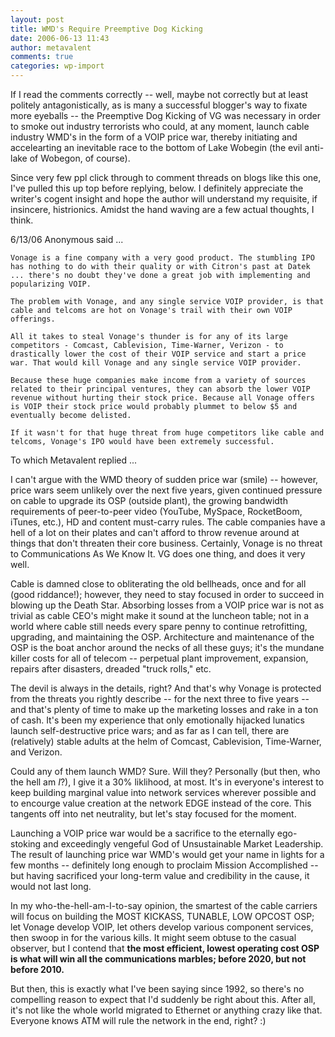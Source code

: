 ```yaml
---
layout: post
title: WMD's Require Preemptive Dog Kicking
date: 2006-06-13 11:43
author: metavalent
comments: true
categories: wp-import
---
```

If I read the comments correctly -- well, maybe not correctly but at least politely antagonistically, as is many a successful blogger's way to fixate more eyeballs -- the Preemptive Dog Kicking of VG was necessary in order to smoke out industry terrorists who could, at any moment, launch cable industry WMD's in the form of a VOIP price war, thereby initiating and accelearting an inevitable race to the bottom of Lake Wobegin (the evil anti-lake of Wobegon, of course).

Since very few ppl click through to comment threads on blogs like this one, I've pulled this up top before replying, below.  I definitely appreciate  the writer's cogent insight and hope the author will understand my requisite, if insincere, histrionics. Amidst the hand waving are a few actual thoughts, I think.

6/13/06 Anonymous said ...

    Vonage is a fine company with a very good product. The stumbling IPO has nothing to do with their quality or with Citron's past at Datek ... there's no doubt they've done a great job with implementing and popularizing VOIP.

    The problem with Vonage, and any single service VOIP provider, is that cable and telcoms are hot on Vonage's trail with their own VOIP offerings.

    All it takes to steal Vonage's thunder is for any of its large competitors - Comcast, Cablevision, Time-Warner, Verizon - to drastically lower the cost of their VOIP service and start a price war. That would kill Vonage and any single service VOIP provider.

    Because these huge companies make income from a variety of sources related to their principal ventures, they can absorb the lower VOIP revenue without hurting their stock price. Because all Vonage offers is VOIP their stock price would probably plummet to below $5 and eventually become delisted.

    If it wasn't for that huge threat from huge competitors like cable and telcoms, Vonage's IPO would have been extremely successful. 

To which Metavalent replied ...

I can't argue with the WMD theory of sudden price war (smile) -- however, price wars seem unlikely over the next five years, given continued pressure on cable to upgrade its OSP (outside plant), the growing bandwidth requirements of peer-to-peer video (YouTube, MySpace, RocketBoom, iTunes, etc.), HD and content must-carry rules. The cable companies have a hell of a lot on their plates and can't afford to throw revenue around at things that don't threaten their core business.  Certainly, Vonage is no threat to Communications As We Know It.  VG does one thing, and does it very well.

Cable is damned close to obliterating the old bellheads, once and for all (good riddance!); however, they need to stay focused in order to succeed in blowing up the Death Star.  Absorbing losses from a VOIP price war is not as trivial as cable CEO's might make it sound at the luncheon table; not in a world where cable still needs every spare penny to continue retrofitting, upgrading, and maintaining the OSP.  Architecture and maintenance of the OSP is the boat anchor around the necks of all these guys; it's the mundane killer costs for all of telecom -- perpetual plant improvement, expansion, repairs after disasters, dreaded "truck rolls," etc.  

The devil is always in the details, right?  And that's why Vonage is protected from the threats you rightly describe -- for the next three to five years -- and that's plenty of time to make up the marketing losses and rake in a ton of cash.  It's been my experience that only emotionally hijacked lunatics launch self-destructive price wars; and as far as I can tell, there are (relatively) stable adults at the helm of Comcast, Cablevision, Time-Warner, and Verizon.  

Could any of them launch WMD?  Sure.  Will they?  Personally (but then, who the hell am *I*?), I give it a 30% liklihood, at most.  It's in everyone's interest to keep building marginal value into network services wherever possible and to encourge value creation at the network EDGE instead of the core.  This tangents off into net neutrality, but let's stay focused for the moment.

Launching a VOIP price war would be a sacrifice to the eternally ego-stoking and exceedingly vengeful God of Unsustainable Market Leadership.  The result of launching price war WMD's would get your name in lights for a few months -- definitely long enough to proclaim Mission Accomplished -- but having sacrificed your long-term value and credibility in the cause, it would not last long.  

In my who-the-hell-am-I-to-say opinion, the smartest of the cable carriers will focus on building the MOST KICKASS, TUNABLE, LOW OPCOST OSP; let Vonage develop VOIP, let others develop various component services, then swoop in for the various kills.  It might seem obtuse to the casual observer, but I contend that <b>the most efficient, lowest operating cost OSP is what will win all the communications marbles; before 2020, but not before 2010.</b>

But then, this is exactly what I've been saying since 1992, so there's no compelling reason to expect that I'd suddenly be right about this.  After all, it's not like the whole world migrated to Ethernet or anything crazy like that.  Everyone knows ATM will rule the network in the end, right? :)
